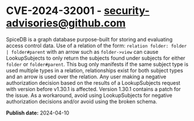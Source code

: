 # CVE-2024-32001 - security-advisories@github.com

SpiceDB is a graph database purpose-built for storing and evaluating access control data. Use of a relation of the form: `relation folder: folder | folder#parent` with an arrow such as `folder->view` can cause LookupSubjects to only return the subjects found under subjects for either `folder` or `folder#parent`. This bug only manifests if the same subject type is used multiple types in a relation, relationships exist for both subject types and an arrow is used over the relation. Any user making a negative authorization decision based on the results of a LookupSubjects request with version before v1.30.1 is affected. Version 1.30.1 contains a patch for the issue. As a workaround, avoid using LookupSubjects for negative authorization decisions and/or avoid using the broken schema.


**Publish date:** 2024-04-10

